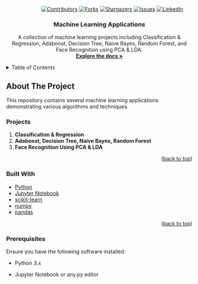 <a name="readme-top"></a>

<!-- PROJECT SHIELDS -->
&nbsp; &nbsp; &nbsp; &nbsp; &nbsp; &nbsp; &nbsp; &nbsp; &nbsp; &nbsp; &nbsp; &nbsp;
[![Contributors][contributors-shield]][contributors-url]
[![Forks][forks-shield]][forks-url]
[![Stargazers][stars-shield]][stars-url]
[![Issues][issues-shield]][issues-url]
[![LinkedIn][linkedin-shield]][linkedin-url]

<!-- PROJECT LOGO -->
<div align="center">
  <h3 align="center">Machine Learning Applications</h3>

  <p align="center">
    A collection of machine learning projects including Classification & Regression, Adaboost, Decision Tree, Naive Bayes, Random Forest, and Face Recognition using PCA & LDA.
    <br />
    <a href="https://github.com/Arsany-Osama/Machine-Learning-Applications"><strong>Explore the docs »</strong></a>
  </p>
</div>

<!-- TABLE OF CONTENTS -->
<details>
  <summary>Table of Contents</summary>
  <ol>
    <li>
      <a href="#about-the-project">About The Project</a>
      <ul>
        <li><a href="#projects">Projects</a></li>
        <li><a href="#built-with">Built With</a></li>
      </ul>
    </li>
    <li>
      <a href="#getting-started">Getting Started</a>
      <ul>
        <li><a href="#prerequisites">Prerequisites</a></li>
      </ul>
    </li>
  </ol>
</details>

<!-- ABOUT THE PROJECT -->
## About The Project

This repository contains several machine learning applications demonstrating various algorithms and techniques.

### Projects
1. **Classification & Regression**
2. **Adaboost, Decision Tree, Naive Bayes, Random Forest**
3. **Face Recognition Using PCA & LDA**

<p align="right">(<a href="#readme-top">back to top</a>)</p>

### Built With

* [Python](https://www.python.org/)
* [Jupyter Notebook](https://jupyter.org/)
* [scikit-learn](https://scikit-learn.org/)
* [numpy](https://numpy.org/)
* [pandas](https://pandas.pydata.org/)

<p align="right">(<a href="#readme-top">back to top</a>)</p>

### Prerequisites

Ensure you have the following software installed:
* Python 3.x
* Jupyter Notebook or any.py editor

    [contributors-shield]: https://img.shields.io/github/contributors/Arsany-Osama/Machine-Learning-Applications.svg?style=for-the-badge
[contributors-url]: https://github.com/Arsany-Osama/Machine-Learning-Applications/graphs/contributors
[forks-shield]: https://img.shields.io/github/forks/Arsany-Osama/Machine-Learning-Applications.svg?style=for-the-badge
[forks-url]: https://github.com/Arsany-Osama/Machine-Learning-Applications/network/members
[stars-shield]: https://img.shields.io/github/stars/Arsany-Osama/Machine-Learning-Applications.svg?style=for-the-badge
[stars-url]: https://github.com/Arsany-Osama/Machine-Learning-Applications/stargazers
[issues-shield]: https://img.shields.io/github/issues/Arsany-Osama/Machine-Learning-Applications.svg?style=for-the-badge
[issues-url]: https://github.com/Arsany-Osama/Machine-Learning-Applications/issues
[linkedin-shield]: https://img.shields.io/badge/-LinkedIn-black.svg?style=for-the-badge&logo=linkedin&colorB=555
[linkedin-url]: https://linkedin.com/in/arsany-osama-446942264
